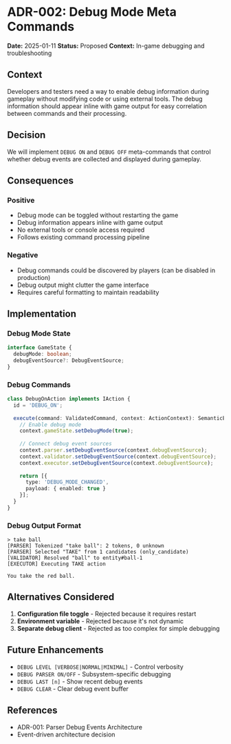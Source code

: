 # ADR-002: Debug Mode Meta Commands

**Date:** 2025-01-11
**Status:** Proposed
**Context:** In-game debugging and troubleshooting

## Context

Developers and testers need a way to enable debug information during gameplay without modifying code or using external tools. The debug information should appear inline with game output for easy correlation between commands and their processing.

## Decision

We will implement `DEBUG ON` and `DEBUG OFF` meta-commands that control whether debug events are collected and displayed during gameplay.

## Consequences

### Positive
- Debug mode can be toggled without restarting the game
- Debug information appears inline with game output
- No external tools or console access required
- Follows existing command processing pipeline

### Negative
- Debug commands could be discovered by players (can be disabled in production)
- Debug output might clutter the game interface
- Requires careful formatting to maintain readability

## Implementation

### Debug Mode State
```typescript
interface GameState {
  debugMode: boolean;
  debugEventSource?: DebugEventSource;
}
```

### Debug Commands
```typescript
class DebugOnAction implements IAction {
  id = 'DEBUG_ON';
  
  execute(command: ValidatedCommand, context: ActionContext): SemanticEvent[] {
    // Enable debug mode
    context.gameState.setDebugMode(true);
    
    // Connect debug event sources
    context.parser.setDebugEventSource(context.debugEventSource);
    context.validator.setDebugEventSource(context.debugEventSource);
    context.executor.setDebugEventSource(context.debugEventSource);
    
    return [{
      type: 'DEBUG_MODE_CHANGED',
      payload: { enabled: true }
    }];
  }
}
```

### Debug Output Format
```
> take ball
[PARSER] Tokenized "take ball": 2 tokens, 0 unknown
[PARSER] Selected "TAKE" from 1 candidates (only_candidate)
[VALIDATOR] Resolved "ball" to entity#ball-1
[EXECUTOR] Executing TAKE action

You take the red ball.
```

## Alternatives Considered

1. **Configuration file toggle** - Rejected because it requires restart
2. **Environment variable** - Rejected because it's not dynamic
3. **Separate debug client** - Rejected as too complex for simple debugging

## Future Enhancements

- `DEBUG LEVEL [VERBOSE|NORMAL|MINIMAL]` - Control verbosity
- `DEBUG PARSER ON/OFF` - Subsystem-specific debugging
- `DEBUG LAST [n]` - Show recent debug events
- `DEBUG CLEAR` - Clear debug event buffer

## References
- ADR-001: Parser Debug Events Architecture
- Event-driven architecture decision
